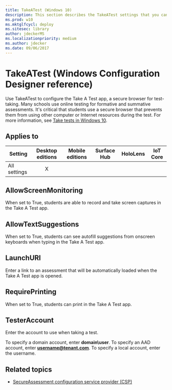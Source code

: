 ```yaml
---
title: TakeATest (Windows 10)
description: This section describes the TakeATest settings that you can configure in provisioning packages for Windows 10 using Windows Configuration Designer.
ms.prod: w10
ms.mktglfcycl: deploy
ms.sitesec: library
author: jdeckerMS
ms.localizationpriority: medium
ms.author: jdecker
ms.date: 09/06/2017
---
```


# TakeATest (Windows Configuration Designer reference)

Use TakeATest to configure the Take A Test app, a secure browser for test-taking. Many schools use online testing for formative and summative assessments. It's critical that students use a secure browser that prevents them from using other computer or Internet resources during the test. For more information, see [Take tests in Windows 10](https://docs.microsoft.com/education/windows/take-tests-in-windows-10).

## Applies to

| Setting   | Desktop editions | Mobile editions | Surface Hub | HoloLens | IoT Core |
| --- | :---: | :---: | :---: | :---: | :---: |
| All settings | X |  |  |  |   |

## AllowScreenMonitoring

When set to True, students are able to record and take screen captures in the Take A Test app.

## AllowTextSuggestions

When set to True, students can see autofill suggestions from onscreen keyboards when typing in the Take A Test app.

## LaunchURI

Enter a link to an assessment that will be automatically loaded when the Take A Test app is opened.

## RequirePrinting

When set to True, students can print in the Take A Test app.

## TesterAccount

Enter the account to use when taking a test.

To specify a domain account, enter **domain\user**. To specify an AAD account, enter **username@tenant.com**. To specify a local account, enter the username. 


## Related topics

- [SecureAssessment configuration service provider (CSP)](https://docs.microsoft.com/windows/client-management/mdm/secureassessment-csp)